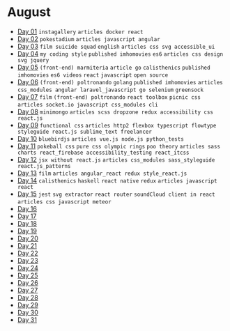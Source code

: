 # August

- [Day 01](08-01-2016.md) `instagallery` `articles docker react`
- [Day 02](08-02-2016.md) `pokestadium` `articles javascript angular` 
- [Day 03](08-03-2016.md) `film suicide squad` `english` `articles css svg accessible_ui`
- [Day 04](08-04-2016.md) `my coding style` `published imhomovies` `es6` `articles css design svg jquery`
- [Day 05](08-05-2016.md) `(front-end) marmiteria` `article go` `calisthenics` `published imhomovies` `es6 videos` `react` `javascript` `open source`
- [Day 06](08-06-2016.md) `(front-end) poltronando` `golang` `published imhomovies` `articles css_modules angular laravel_javascript go selenium` `greensock`
- [Day 07](08-07-2016.md) `film` `(front-end) poltronando` `react toolbox` `picnic css` `articles socket.io javascript css_modules cli`
- [Day 08](08-08-2016.md) `minimongo` `articles scss dropzone redux accessibility css react.js`
- [Day 09](08-09-2016.md) `functional css` `articles http2 flexbox typescript flowtype styleguide react.js sublime_text freelancer` 
- [Day 10](08-10-2016.md) `bluebirdjs` `articles vue.js node.js python_tests`
- [Day 11](08-11-2016.md) `pokeball css` `pure css olympic rings` `poo theory` `articles sass charts react_firebase accessibility_testing react_itcss`
- [Day 12](08-12-2016.md) `jsx without react.js` `articles css_modules sass_styleguide react.js_patterns`
- [Day 13](08-13-2016.md) `film` `articles angular_react redux style_react.js`
- [Day 14](08-14-2016.md) `calisthenics` `haskell` `react native` `redux` `articles javascript react`
- [Day 15](08-15-2016.md) `jest` `svg extractor` `react router` `soundCloud client in react` `articles css javascript meteor`
- [Day 16](08-16-2016.md)
- [Day 17](08-17-2016.md) 
- [Day 18](08-18-2016.md)
- [Day 19](08-19-2016.md)
- [Day 20](08-20-2016.md)
- [Day 21](08-21-2016.md)
- [Day 22](08-22-2016.md)
- [Day 23](08-23-2016.md)
- [Day 24](08-24-2016.md)
- [Day 25](08-25-2016.md)
- [Day 26](08-26-2016.md)
- [Day 27](08-27-2016.md)
- [Day 28](08-28-2016.md)
- [Day 29](08-29-2016.md)
- [Day 30](08-30-2016.md)
- [Day 31](08-31-2016.md)

